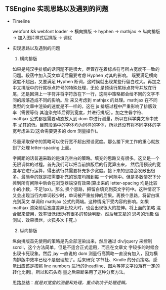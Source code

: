 
## TSEngine 实现思路以及遇到的问题 ##

- Timeline

  webfont && webfont loader -> 横向排版 -> hyphen -> mathjax -> 纵向排版 -> 加入图片样式后排版 -> 调优

- 实现思路以及遇到的问题

  1. 横向排版

  如果是纯汉字排版的话问题不是很大，尽管存在着标点符号所占宽度不一致的问题。段落中加入英文单词后需要考虑 Hyphen 对其的影响。
  既要满足横向宽度不超出，又要满足 Hyphen 断词，这时候就出现某些行留白过大。再加之中文排版中的行尾标点符号的特殊处理，无论
  是预读行尾标点符号并放在行尾，还是回溯上一字符并将字符放在下一行，这两中策略都会给不同的文字不同的段落造成不同的影响。后
  来又考虑到 mathjax 的处理。mathjax 在不同类型的文章中渲染的速度是不一样的，这在 js 排版过程中严重影响了排版效率（需要等待
  其渲染完毕后得到宽度，并进行排版）。加之生僻字符、mathjax 公式都是需要动态放入到 dom 中进行测量，所以在科学类文章中效率
  尤其的低。目前段落中的字体均为同样的字体，所以还没有将不同字体的字宽考虑进去(这会需要更多的 dom 测量操作)。

  尽量采取保守的策略可以使行宽不超出预设宽度。那么接下来工作的重心就放到了处理 letter-spacing 上面。

  字间距的话普遍采取的是填充空白的策略。填充的思路又有很多。这又是一个无限调优的过程。首先我们可以把当前排版后的行宽算出来，
  然后用预设的宽度与它进行运算，得出该行共需要补充多少宽度。接下来的思路会发散出很多。最简单的就是把需要补充的宽度均摊到每
  一个间隙中。但是多数情况下分摊到所有间隙中后会在浏览器端没有效果(算出来的 letter-spacing 均是比较小的小数，不足1px)。那么 
  换个思路，把留白填充到英文字符中。这种情况下又会出现当行内单词较少时，单词被严重拉伸的后果。再换个思路，将留白填充到英文
  单词和 mathjax 公式的两端。这种情况下受内容的影响。如果 mathjax 渲染前后宽度差异比较大时，也会出现很大的拉伸。将上面的策略
  混合起来使用，效率很低(因为有很多的预读判断。然后我又拿的 思考的乐趣 做测试，效果很烂。火狐多次卡死。)

  2. 纵向排版

  纵向排版首先使用的策略是先全部渲染出来，然后通过 div/jquery 来控制 scroll，这个方法简单，但是不适合正式运用，而且在文章文
  字较多的时候会出现卡死现象。然后 jay 一直说的 dom 测量行高策略一直没有加入，因为横向排版中效率已经不是很理想了。后来研究
  字节社、Kindle 的分页策略，感觉出应该是按照 line numbers 进行的(headline、图片等非文字段落有一定的转化比例)。所以和石头商
  量之后果断采用了这种分页方法。

  思路总结：*就是对宽度的测量和处理，重点取决于处理逻辑。*
